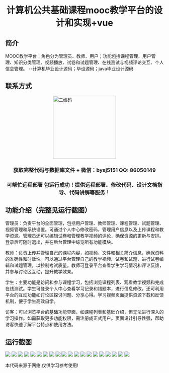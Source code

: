 <p><h1 align="center">计算机公共基础课程mooc教学平台的设计和实现+vue</h1></p>

## 简介
MOOC教学平台：角色分为管理员、教师、用户；功能包括课程管理、用户管理、知识分类管理、视频播放、试卷和试题管理、在线测试与视频评论交互、个人信息管理。    --计算机毕业设计源码；毕设源码；java毕业设计源码


## 联系方式
<img src="https://bs-1329754181.cos.ap-shanghai.myqcloud.com/wx.jpg" alt="二维码" style="display: block; margin: 0 auto;" width="200px">
<p><h3 align="center">获取完整代码与数据库文件 + 微信：bysj5151 QQ: 86050149</h3></p>
<p><h3 align="center">可帮忙远程部署 包运行成功！提供远程部署、修改代码、设计文档指导、代码讲解等服务！</h3></p>

## 功能介绍（完整见运行截图）
管理员：负责平台的全面管理，包括用户管理、教师管理、课程管理、试题管理、视频管理和系统设置。可通过个人中心修改密码，管理用户信息以及上传课程和教学资源。管理员还可以编辑试卷和管理教学视频的评论，确保资源的更新与安排。登录后可随时退出，并在后台管理中综览所有功能模块。

教师：负责上传并管理自己的课程内容，如视频、文件和相关简介信息，确保资料的准确性和时效性。可以通过平台管理自己的教学视频、试卷和试题，进行试卷编辑和试题管理，以控制考试质量。教师可登录平台查看学生学习情况和评论反馈，并参与讨论区互动，提升教学效果。

学生：主要功能是访问和参与课程学习，包括浏览课程列表、观看教学视频和完成在线测试。学生可登录个人中心查看学习记录和错题本，进行信息修改，还可利用平台的互动功能如讨论区探讨问题、分享心得。学习视频页面提供资源下载和反馈机制，便于学生高效自学。

访客：可以浏览平台的基础功能界面，如课程列表和基础介绍，但无法进行深入的学习操作。如需获取更多功能权限，需注册成正式用户。页面设计引导性强，帮助访客快速了解平台特点和使用方法。


## 运行截图
![](https://bs-1329754181.cos.ap-shanghai.myqcloud.com/ssm/ComputerPublicFoundationCourseMoocTeachingPlatform/img/001.jpg)
![](https://bs-1329754181.cos.ap-shanghai.myqcloud.com/ssm/ComputerPublicFoundationCourseMoocTeachingPlatform/img/002.jpg)
![](https://bs-1329754181.cos.ap-shanghai.myqcloud.com/ssm/ComputerPublicFoundationCourseMoocTeachingPlatform/img/003.jpg)
![](https://bs-1329754181.cos.ap-shanghai.myqcloud.com/ssm/ComputerPublicFoundationCourseMoocTeachingPlatform/img/004.jpg)
![](https://bs-1329754181.cos.ap-shanghai.myqcloud.com/ssm/ComputerPublicFoundationCourseMoocTeachingPlatform/img/005.jpg)
![](https://bs-1329754181.cos.ap-shanghai.myqcloud.com/ssm/ComputerPublicFoundationCourseMoocTeachingPlatform/img/006.jpg)
![](https://bs-1329754181.cos.ap-shanghai.myqcloud.com/ssm/ComputerPublicFoundationCourseMoocTeachingPlatform/img/007.jpg)
![](https://bs-1329754181.cos.ap-shanghai.myqcloud.com/ssm/ComputerPublicFoundationCourseMoocTeachingPlatform/img/008.jpg)
![](https://bs-1329754181.cos.ap-shanghai.myqcloud.com/ssm/ComputerPublicFoundationCourseMoocTeachingPlatform/img/009.jpg)
![](https://bs-1329754181.cos.ap-shanghai.myqcloud.com/ssm/ComputerPublicFoundationCourseMoocTeachingPlatform/img/010.jpg)
![](https://bs-1329754181.cos.ap-shanghai.myqcloud.com/ssm/ComputerPublicFoundationCourseMoocTeachingPlatform/img/011.jpg)
![](https://bs-1329754181.cos.ap-shanghai.myqcloud.com/ssm/ComputerPublicFoundationCourseMoocTeachingPlatform/img/012.jpg)
![](https://bs-1329754181.cos.ap-shanghai.myqcloud.com/ssm/ComputerPublicFoundationCourseMoocTeachingPlatform/img/013.jpg)
![](https://bs-1329754181.cos.ap-shanghai.myqcloud.com/ssm/ComputerPublicFoundationCourseMoocTeachingPlatform/img/014.jpg)
![](https://bs-1329754181.cos.ap-shanghai.myqcloud.com/ssm/ComputerPublicFoundationCourseMoocTeachingPlatform/img/015.jpg)
![](https://bs-1329754181.cos.ap-shanghai.myqcloud.com/ssm/ComputerPublicFoundationCourseMoocTeachingPlatform/img/016.jpg)
![](https://bs-1329754181.cos.ap-shanghai.myqcloud.com/ssm/ComputerPublicFoundationCourseMoocTeachingPlatform/img/017.jpg)
![](https://bs-1329754181.cos.ap-shanghai.myqcloud.com/ssm/ComputerPublicFoundationCourseMoocTeachingPlatform/img/018.jpg)
![](https://bs-1329754181.cos.ap-shanghai.myqcloud.com/ssm/ComputerPublicFoundationCourseMoocTeachingPlatform/img/019.jpg)
![](https://bs-1329754181.cos.ap-shanghai.myqcloud.com/ssm/ComputerPublicFoundationCourseMoocTeachingPlatform/img/020.jpg)

<p>本代码来源于网络,仅供学习参考使用!</p>
